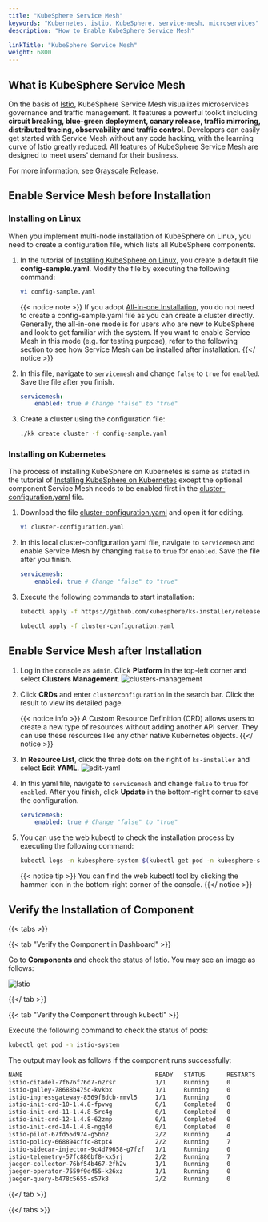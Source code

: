 ```yaml
---
title: "KubeSphere Service Mesh"
keywords: "Kubernetes, istio, KubeSphere, service-mesh, microservices"
description: "How to Enable KubeSphere Service Mesh"

linkTitle: "KubeSphere Service Mesh"
weight: 6800
---
```


## What is KubeSphere Service Mesh

On the basis of [Istio](https://istio.io/), KubeSphere Service Mesh visualizes microservices governance and traffic management. It features a powerful toolkit including **circuit breaking, blue-green deployment, canary release, traffic mirroring, distributed tracing, observability and traffic control**. Developers can easily get started with Service Mesh without any code hacking, with the learning curve of Istio greatly reduced. All features of KubeSphere Service Mesh are designed to meet users' demand for their business.

For more information, see [Grayscale Release](../../project-user-guide/grayscale-release/overview).

## Enable Service Mesh before Installation

### Installing on Linux

When you implement multi-node installation of KubeSphere on Linux, you need to create a configuration file, which lists all KubeSphere components.

1. In the tutorial of [Installing KubeSphere on Linux](../../installing-on-linux/introduction/multioverview/), you create a default file **config-sample.yaml**. Modify the file by executing the following command:

    ```bash
    vi config-sample.yaml
    ```

    {{< notice note >}}
If you adopt [All-in-one Installation](../../quick-start/all-in-one-on-linux/), you do not need to create a config-sample.yaml file as you can create a cluster directly. Generally, the all-in-one mode is for users who are new to KubeSphere and look to get familiar with the system. If you want to enable Service Mesh in this mode (e.g. for testing purpose), refer to the following section to see how Service Mesh can be installed after installation.
    {{</ notice >}}

2. In this file, navigate to `servicemesh` and change `false` to `true` for `enabled`. Save the file after you finish.

    ```yaml
    servicemesh:
        enabled: true # Change "false" to "true"
    ```

3. Create a cluster using the configuration file:

    ```bash
    ./kk create cluster -f config-sample.yaml
    ```

### **Installing on Kubernetes**

The process of installing KubeSphere on Kubernetes is same as stated in the tutorial of [Installing KubeSphere on Kubernetes](../../installing-on-kubernetes/introduction/overview/) except the optional component Service Mesh needs to be enabled first in the [cluster-configuration.yaml](https://github.com/kubesphere/ks-installer/releases/download/v3.0.0/cluster-configuration.yaml) file.

1. Download the file [cluster-configuration.yaml](https://github.com/kubesphere/ks-installer/releases/download/v3.0.0/cluster-configuration.yaml) and open it for editing.

    ```bash
    vi cluster-configuration.yaml
    ```

2. In this local cluster-configuration.yaml file, navigate to `servicemesh` and enable Service Mesh by changing `false` to `true` for `enabled`. Save the file after you finish.

    ```yaml
    servicemesh:
        enabled: true # Change "false" to "true"
    ```

3. Execute the following commands to start installation:

    ```bash
    kubectl apply -f https://github.com/kubesphere/ks-installer/releases/download/v3.0.0/kubesphere-installer.yaml

    kubectl apply -f cluster-configuration.yaml
    ```

## Enable Service Mesh after Installation

1. Log in the console as `admin`. Click **Platform** in the top-left corner and select **Clusters Management**.
    ![clusters-management](https://ap3.qingstor.com/kubesphere-website/docs/20200828111130.png)

2. Click **CRDs** and enter `clusterconfiguration` in the search bar. Click the result to view its detailed page.

    {{< notice info >}}
A Custom Resource Definition (CRD) allows users to create a new type of resources without adding another API server. They can use these resources like any other native Kubernetes objects.
    {{</ notice >}}

3. In **Resource List**, click the three dots on the right of `ks-installer` and select **Edit YAML**.
    ![edit-yaml](https://ap3.qingstor.com/kubesphere-website/docs/20200827182002.png)

4. In this yaml file, navigate to `servicemesh` and change `false` to `true` for `enabled`. After you finish, click **Update** in the bottom-right corner to save the configuration.

    ```yaml
    servicemesh:
        enabled: true # Change "false" to "true"
    ```

5. You can use the web kubectl to check the installation process by executing the following command:

    ```bash
    kubectl logs -n kubesphere-system $(kubectl get pod -n kubesphere-system -l app=ks-install -o jsonpath='{.items[0].metadata.name}') -f
    ```

    {{< notice tip >}}
You can find the web kubectl tool by clicking the hammer icon in the bottom-right corner of the console.
    {{</ notice >}}

## Verify the Installation of Component

{{< tabs >}}

{{< tab "Verify the Component in Dashboard" >}}

Go to **Components** and check the status of Istio. You may see an image as follows:

![Istio](https://ap3.qingstor.com/kubesphere-website/docs/20200829130918.png)

{{</ tab >}}

{{< tab "Verify the Component through kubectl" >}}

Execute the following command to check the status of pods:

```bash
kubectl get pod -n istio-system
```

The output may look as follows if the component runs successfully:

```bash
NAME                                     READY   STATUS      RESTARTS   AGE
istio-citadel-7f676f76d7-n2rsr           1/1     Running     0          1h29m
istio-galley-78688b475c-kvkbx            1/1     Running     0          1h29m
istio-ingressgateway-8569f8dcb-rmvl5     1/1     Running     0          1h29m
istio-init-crd-10-1.4.8-fpvwg            0/1     Completed   0          1h43m
istio-init-crd-11-1.4.8-5rc4g            0/1     Completed   0          1h43m
istio-init-crd-12-1.4.8-62zmp            0/1     Completed   0          1h43m
istio-init-crd-14-1.4.8-ngq4d            0/1     Completed   0          1h43m
istio-pilot-67fd55d974-g5bn2             2/2     Running     4          1h29m
istio-policy-668894cffc-8tpt4            2/2     Running     7          1h29m
istio-sidecar-injector-9c4d79658-g7fzf   1/1     Running     0          1h29m
istio-telemetry-57fc886bf8-kx5rj         2/2     Running     7          1h29m
jaeger-collector-76bf54b467-2fh2v        1/1     Running     0          1h17m
jaeger-operator-7559f9d455-k26xz         1/1     Running     0          1h29m
jaeger-query-b478c5655-s57k8             2/2     Running     0          1h17m
```

{{</ tab >}}

{{</ tabs >}}
